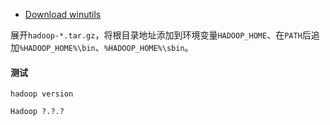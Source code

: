 
- [Download winutils](https://github.com/cdarlint/winutils)

展开`hadoop-*.tar.gz`，将根目录地址添加到环境变量`HADOOP_HOME`、在`PATH`后追加`%HADOOP_HOME%\bin`、`%HADOOP_HOME%\sbin`。

<!-- #### winutils

下载[winutils](https://github.com/cdarlint/winutils)并展开到`%HADOOP_HOME%\bin`。 -->

#### 测试

```batch
hadoop version
```

```txt
Hadoop ?.?.?
```
